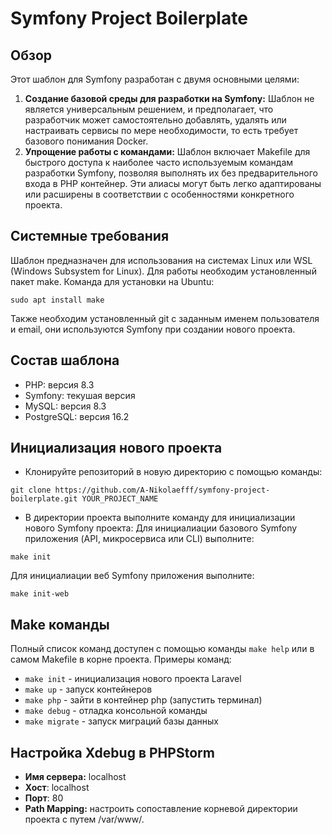 # Symfony Project Boilerplate

## Обзор
Этот шаблон для Symfony разработан с двумя основными целями:

1. **Создание базовой среды для разработки на Symfony:** Шаблон не является универсальным решением, и предполагает,
что разработчик может самостоятельно добавлять, удалять или настраивать сервисы по мере необходимости, 
то есть требует базового понимания Docker.
2. **Упрощение работы с командами:** Шаблон включает Makefile для быстрого доступа к наиболее часто используемым командам 
разработки Symfony, позволяя выполнять их без предварительного входа в PHP контейнер. Эти алиасы могут быть легко
адаптированы или расширены в соответствии с особенностями конкретного проекта.

## Системные требования
Шаблон предназначен для использования на системах Linux или WSL (Windows Subsystem for Linux). 
Для работы необходим установленный пакет make. Команда для установки на Ubuntu:
```
sudo apt install make
```

Также необходим установленный git с заданным именем пользователя и email, они используются Symfony при создании
нового проекта.

## Состав шаблона
- PHP: версия 8.3
- Symfony: текушая версия
- MySQL: версия 8.3
- PostgreSQL: версия 16.2

## Инициализация нового проекта
* Клонируйте репозиторий в новую директорию с помощью команды:
```
git clone https://github.com/A-Nikolaefff/symfony-project-boilerplate.git YOUR_PROJECT_NAME
```
* В директории проекта выполните команду для инициализации нового Symfony проекта:
Для инициалиации базового Symfony приложения (API, микросервиса или CLI) выполните:
```
make init
```
Для инициалиации веб Symfony приложения выполните:
```
make init-web
```

## Make команды
Полный список команд доступен с помощью команды ```make help``` или в самом Makefile в корне проекта. Примеры команд:

* ```make init``` - инициализация нового проекта Laravel
* ```make up``` - запуск контейнеров
* ```make php``` - зайти в контейнер php (запустить терминал)
* ```make debug``` - отладка консольной команды
* ```make migrate``` - запуск миграций базы данных

## Настройка Xdebug в PHPStorm

* **Имя сервера:** localhost
* **Хост**: localhost
* **Порт**: 80
* **Path Mapping:** настроить сопоставление корневой директории проекта с путем /var/www/.
